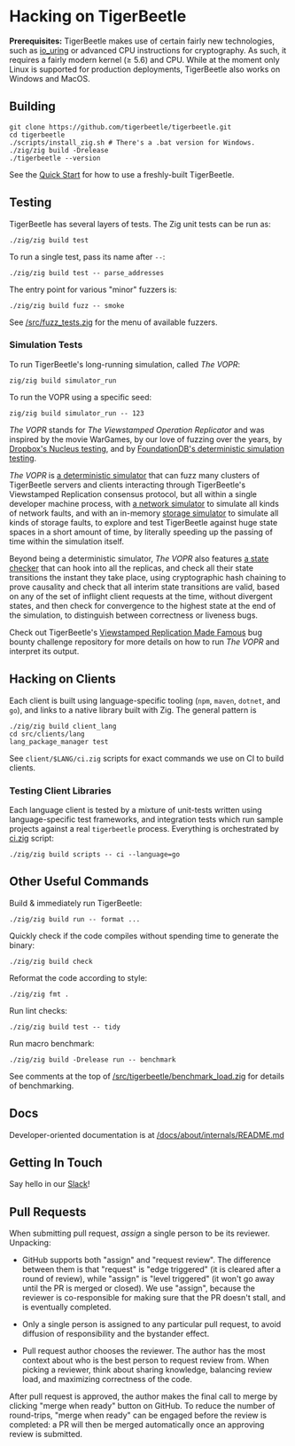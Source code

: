 # Hacking on TigerBeetle

**Prerequisites:** TigerBeetle makes use of certain fairly new technologies, such as
[io_uring](https://kernel.dk/io_uring.pdf) or advanced CPU instructions for cryptography. As such,
it requires a fairly modern kernel (≥ 5.6) and CPU. While at the moment only Linux is supported for
production deployments, TigerBeetle also works on Windows and MacOS.

## Building

```console
git clone https://github.com/tigerbeetle/tigerbeetle.git
cd tigerbeetle
./scripts/install_zig.sh # There's a .bat version for Windows.
./zig/zig build -Drelease
./tigerbeetle --version
```

See the [Quick Start](./quick-start.md) for how to use a freshly-built TigerBeetle.

## Testing

TigerBeetle has several layers of tests. The Zig unit tests can be run as:

```console
./zig/zig build test
```

To run a single test, pass its name after `--`:

```console
./zig/zig build test -- parse_addresses
```

The entry point for various "minor" fuzzers is:

```console
./zig/zig build fuzz -- smoke
```

See [/src/fuzz_tests.zig](/src/fuzz_tests.zig) for the menu of available fuzzers.

### Simulation Tests

To run TigerBeetle's long-running simulation, called *The VOPR*:

```console
zig/zig build simulator_run
```

To run the VOPR using a specific seed:

```console
zig/zig build simulator_run -- 123
```

*The VOPR* stands for *The Viewstamped Operation Replicator* and was inspired by the movie WarGames,
by our love of fuzzing over the years, by [Dropbox's Nucleus
testing](https://dropbox.tech/infrastructure/-testing-our-new-sync-engine), and by [FoundationDB's
deterministic simulation testing](https://www.youtube.com/watch?v=OJb8A6h9jQQ).

*The VOPR* is [a deterministic simulator](/src/vopr.zig) that can fuzz many clusters of
TigerBeetle servers and clients interacting through TigerBeetle's Viewstamped Replication consensus
protocol, but all within a single developer machine process, with [a network
simulator](/src/testing/packet_simulator.zig) to simulate all kinds of network faults, and with an
in-memory [storage simulator](/src/testing/storage.zig) to simulate all kinds of storage faults, to
explore and test TigerBeetle against huge state spaces in a short amount of time, by literally
speeding up the passing of time within the simulation itself.

Beyond being a deterministic simulator, *The VOPR* also features [a state
checker](/src/testing/cluster/state_checker.zig) that can hook into all the replicas, and check all
their state transitions the instant they take place, using cryptographic hash chaining to prove
causality and check that all interim state transitions are valid, based on any of the set of
inflight client requests at the time, without divergent states, and then check for convergence to
the highest state at the end of the simulation, to distinguish between correctness or liveness bugs.

Check out TigerBeetle's [Viewstamped Replication Made
Famous](https://github.com/coilhq/viewstamped-replication-made-famous#how-can-i-run-the-implementation-how-many-batteries-are-included-do-you-mean-i-can-even-run-the-vopr)
bug bounty challenge repository for more details on how to run *The VOPR* and interpret its output.

## Hacking on Clients

Each client is built using language-specific tooling (`npm`, `maven`, `dotnet`, and `go`), and links
to a native library built with Zig. The general pattern is

```console
./zig/zig build client_lang
cd src/clients/lang
lang_package_manager test
```

See `client/$LANG/ci.zig` scripts for exact commands we use on CI to build clients.

### Testing Client Libraries

Each language client is tested by a mixture of unit-tests written using language-specific test
frameworks, and integration tests which run sample projects against a real `tigerbeetle` process.
Everything is orchestrated by [ci.zig](/src/scripts/ci.zig) script:

```console
./zig/zig build scripts -- ci --language=go
```

## Other Useful Commands

Build & immediately run TigerBeetle:

```console
./zig/zig build run -- format ...
```

Quickly check if the code compiles without spending time to generate the binary:

```console
./zig/zig build check
```

Reformat the code according to style:

```
./zig/zig fmt .
```

Run lint checks:

```
./zig/zig build test -- tidy
```

Run macro benchmark:

```
./zig/zig build -Drelease run -- benchmark
```

See comments at the top of
[/src/tigerbeetle/benchmark_load.zig](/src/tigerbeetle/benchmark_load.zig)
for details of benchmarking.

## Docs

Developer-oriented documentation is at
[/docs/about/internals/README.md](/docs/about/internals/README.md)

## Getting In Touch

Say hello in our [Slack](https://slack.tigerbeetle.com/invite)!

## Pull Requests

When submitting pull request, _assign_ a single person to be its reviewer. Unpacking:

* GitHub supports both "assign" and "request review". The difference between them is that "request"
  is "edge triggered" (it is cleared after a round of review), while "assign" is "level triggered"
  (it won't go away until the PR is merged or closed). We use "assign", because the reviewer is
  co-responsible for making sure that the PR doesn't stall, and is eventually completed.

* Only a single person is assigned to any particular pull request, to avoid diffusion of
  responsibility and the bystander effect.

* Pull request author chooses the reviewer. The author has the most context about who is the best
  person to request review from. When picking a reviewer, think about sharing knowledge, balancing
  review load, and maximizing correctness of the code.

After pull request is approved, the author makes the final call to merge by clicking "merge when
ready" button on GitHub. To reduce the number of round-trips, "merge when ready" can be engaged
before the review is completed: a PR will then be merged automatically once an approving review is
submitted.
